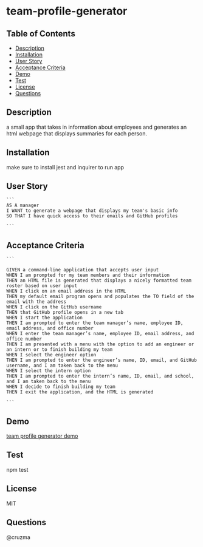 # team-profile-generator
  

  ## Table of Contents
  - [Description](#description)
  - [Installation](#installation)
  - [User&nbsp;Story](#User&nbsp;Story)
  - [Acceptance&nbsp;Criteria](#Acceptance&nbsp;Criteria)
  - [Demo](#Demo)
  - [Test](#test)
  - [License](#license)
  - [Questions](#questions)

  ## Description
  a small app that takes in information about employees and generates an html webpage that displays summaries for each person.<br/>

  ## Installation
  make sure to install jest and inquirer to run app

  ## User Story
    ```
    AS A manager
    I WANT to generate a webpage that displays my team's basic info
    SO THAT I have quick access to their emails and GitHub profiles

    ```


  ## Acceptance Criteria

    ```

    GIVEN a command-line application that accepts user input
    WHEN I am prompted for my team members and their information
    THEN an HTML file is generated that displays a nicely formatted team roster based on user input
    WHEN I click on an email address in the HTML
    THEN my default email program opens and populates the TO field of the email with the address
    WHEN I click on the GitHub username
    THEN that GitHub profile opens in a new tab
    WHEN I start the application
    THEN I am prompted to enter the team manager’s name, employee ID, email address, and office number
    WHEN I enter the team manager’s name, employee ID, email address, and office number
    THEN I am presented with a menu with the option to add an engineer or an intern or to finish building my team
    WHEN I select the engineer option
    THEN I am prompted to enter the engineer’s name, ID, email, and GitHub username, and I am taken back to the menu
    WHEN I select the intern option
    THEN I am prompted to enter the intern’s name, ID, email, and school, and I am taken back to the menu
    WHEN I decide to finish building my team
    THEN I exit the application, and the HTML is generated

    ```
  ## Demo

  [team profile generator demo](https://drive.google.com/file/d/15dufW78ClQh19wgZNg-SuK39MFGyiyai/view)

  ## Test
  npm test

  ## License
  MIT

  ## Questions
  @cruzma</br>